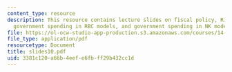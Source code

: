 ```yaml
---
content_type: resource
description: This resource contains lecture slides on fiscal policy, Ricardian equivalence,
  government spending in RBC models, and government spending in NK models.
file: https://ol-ocw-studio-app-production.s3.amazonaws.com/courses/14-452-macroeconomic-theory-ii-spring-2007/3381c120a66b4eefe6fbff29b432cc1d_slides10.pdf
file_type: application/pdf
resourcetype: Document
title: slides10.pdf
uid: 3381c120-a66b-4eef-e6fb-ff29b432cc1d
---
```

